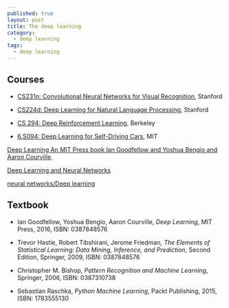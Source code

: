 ```yaml
---
published: true
layout: post
title: The deep learning
category:
  - deep learning
tags:
  - deep learning
---
```

## Courses


*   [CS231n: Convolutional Neural Networks for Visual Recognition](http://cs231n.stanford.edu/), Stanford

*   [CS224d: Deep Learning for Natural Language Processing](http://cs224d.stanford.edu/), Stanford

*   [CS 294: Deep Reinforcement Learning](http://rll.berkeley.edu/deeprlcourse/), Berkeley

*   [6.S094: Deep Learning for Self-Driving Cars](http://selfdrivingcars.mit.edu/), MIT


[Deep Learning An MIT Press book Ian Goodfellow and Yoshua Bengio and Aaron Courville](http://www.deeplearningbook.org/).


[Deep Learning and Neural Networks](https://cs.jhu.edu/~kevinduh/a/deep2014/)


[neural networks/Deep learning](http://info.usherbrooke.ca/hlarochelle/neural_networks/content.html)


## Textbook
*   Ian Goodfellow, Yoshua Bengio, Aaron Courville, _Deep Learning_, MIT Press, 2016, ISBN: 0387848576

*   Trevor Hastie, Robert Tibshirani, Jerome Friedman, _The Elements of Statistical Learning: Data Mining, Inference, and Prediction_, Second Edition, Springer, 2009, ISBN: 0387848576

*   Christopher M. Bishop, _Pattern Recognition and Machine Learning_, Springer, 2006, ISBN: 0387310738

*   Sebastian Raschka, _Python Machine Learning_, Packt Publishing, 2015, ISBN: 1783555130
